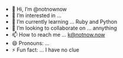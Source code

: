 - 👋 Hi, I’m @notnownow
- 👀 I’m interested in ...
- 🌱 I’m currently learning ... Ruby and Python
- 💞️ I’m looking to collaborate on ... annything
- 📫 How to reach me ... k@notnow.now
- 😄 Pronouns: ...
- ⚡ Fun fact: ... I have no clue

<!---
notnownow/notnownow is a ✨ special ✨ repository because its `README.md` (this file) appears on your GitHub profile.
You can click the Preview link to take a look at your changes.
--->
